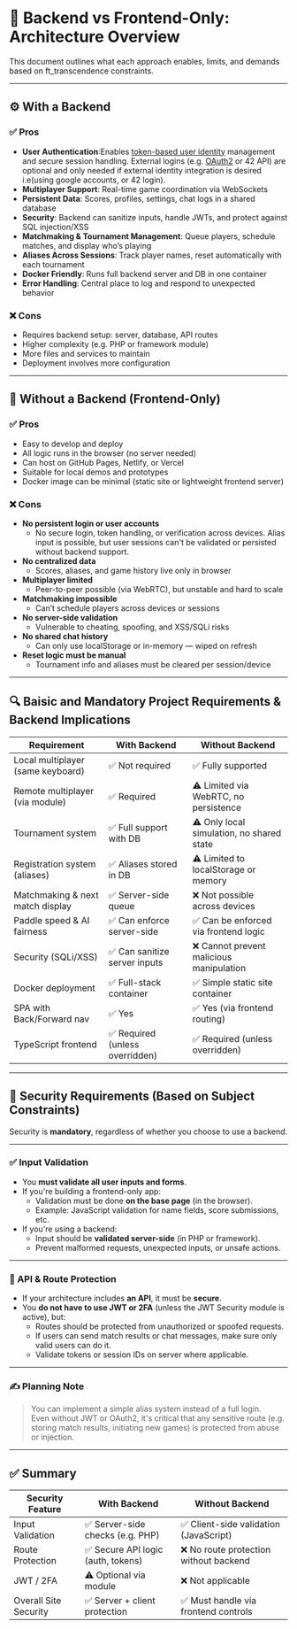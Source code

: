 
# 🧠 Backend vs Frontend-Only: Architecture Overview

This document outlines what each approach enables, limits, and demands based on ft_transcendence constraints.

---

## ⚙️ With a Backend

### ✅ Pros
- **User Authentication**:Enables <a href="Definitions.md#token-based-authentication " title="A method where users are identified using a temporary, secure token (like a string or ID) issued after login.">token-based user identity</a> management and secure session handling. External logins (e.g. <a href="Definitions.md#OAuth2" title="Secure login protocol used for verifying external identities.">OAuth2</a> or 42 API) are optional and only needed if external identity integration is desired i.e(using google accounts, or 42 login).
- **Multiplayer Support**: Real-time game coordination via WebSockets
- **Persistent Data**: Scores, profiles, settings, chat logs in a shared database
- **Security**: Backend can sanitize inputs, handle JWTs, and protect against SQL injection/XSS
- **Matchmaking & Tournament Management**: Queue players, schedule matches, and display who’s playing
- **Aliases Across Sessions**: Track player names, reset automatically with each tournament
- **Docker Friendly**: Runs full backend server and DB in one container
- **Error Handling**: Central place to log and respond to unexpected behavior

### ❌ Cons
- Requires backend setup: server, database, API routes
- Higher complexity (e.g. PHP or framework module)
- More files and services to maintain
- Deployment involves more configuration

---

## 🧁 Without a Backend (Frontend-Only)

### ✅ Pros
- Easy to develop and deploy
- All logic runs in the browser (no server needed)
- Can host on GitHub Pages, Netlify, or Vercel
- Suitable for local demos and prototypes
- Docker image can be minimal (static site or lightweight frontend server)

### ❌ Cons
- **No persistent login or user accounts**
  - No secure login, token handling, or verification across devices. Alias input is possible, but user sessions can't be validated or persisted without backend support.
- **No centralized data**
  - Scores, aliases, and game history live only in browser
- **Multiplayer limited**
  - Peer-to-peer possible (via WebRTC), but unstable and hard to scale
- **Matchmaking impossible**
  - Can’t schedule players across devices or sessions
- **No server-side validation**
  - Vulnerable to cheating, spoofing, and XSS/SQLi risks
- **No shared chat history**
  - Can only use localStorage or in-memory — wiped on refresh
- **Reset logic must be manual**
  - Tournament info and aliases must be cleared per session/device

---

## 🔍 Baisic and Mandatory Project Requirements & Backend Implications

| Requirement                         | With Backend                               | Without Backend                                |
|------------------------------------|--------------------------------------------|------------------------------------------------|
| Local multiplayer (same keyboard)  | ✅ Not required                             | ✅ Fully supported                              |
| Remote multiplayer (via module)    | ✅ Required                                 | ⚠️ Limited via WebRTC, no persistence           |
| Tournament system                  | ✅ Full support with DB                     | ⚠️ Only local simulation, no shared state       |
| Registration system (aliases)      | ✅ Aliases stored in DB                     | ⚠️ Limited to localStorage or memory            |
| Matchmaking & next match display   | ✅ Server-side queue                        | ❌ Not possible across devices                  |
| Paddle speed & AI fairness         | ✅ Can enforce server-side                  | ✅ Can be enforced via frontend logic           |
| Security (SQLi/XSS)                | ✅ Can sanitize server inputs               | ❌ Cannot prevent malicious manipulation        |
| Docker deployment                  | ✅ Full-stack container                     | ✅ Simple static site container                 |
| SPA with Back/Forward nav          | ✅ Yes                                      | ✅ Yes (via frontend routing)                   |
| TypeScript frontend                | ✅ Required (unless overridden)             | ✅ Required (unless overridden)                 |

---

## 🔐 Security Requirements (Based on Subject Constraints)

Security is **mandatory**, regardless of whether you choose to use a backend.

---

### ✅ Input Validation
- You **must validate all user inputs and forms**.
- If you're building a frontend-only app:
  - Validation must be done **on the base page** (in the browser).
  - Example: JavaScript validation for name fields, score submissions, etc.
- If you're using a backend:
  - Input should be **validated server-side** (in PHP or framework).
  - Prevent malformed requests, unexpected inputs, or unsafe actions.

---

### 🧠 API & Route Protection
- If your architecture includes **an API**, it must be **secure**.
- You **do not have to use JWT or 2FA** (unless the JWT Security module is active), but:
  - Routes should be protected from unauthorized or spoofed requests.
  - If users can send match results or chat messages, make sure only valid users can do it.
  - Validate tokens or session IDs on server where applicable.

---

### ✍️ Planning Note
> You can implement a simple alias system instead of a full login.  
> Even without JWT or OAuth2, it's critical that any sensitive route (e.g. storing match results, initiating new games) is protected from abuse or injection.

---

## ✅ Summary
| Security Feature        | With Backend       | Without Backend       |
|------------------------|--------------------|------------------------|
| Input Validation        | ✅ Server-side checks (e.g. PHP) | ✅ Client-side validation (JavaScript) |
| Route Protection        | ✅ Secure API logic (auth, tokens) | ❌ No route protection without backend |
| JWT / 2FA               | ⚠️ Optional via module | ❌ Not applicable |
| Overall Site Security   | ✅ Server + client protection | ✅ Must handle via frontend controls |
